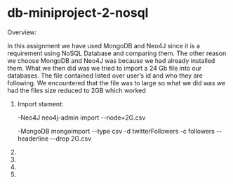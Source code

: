 # db-miniproject-2-nosql

Overview:

In this assignment we have used MongoDB and Neo4J since it is a requirement using NoSQL Database and comparing them. The other reason we choose MongoDB and Neo4J was because we had already installed them. 
What we then did was we tried to import a 24 Gb file into our databases. 
The file contained listed over user’s id and who they are following. 
We encountered that the file was to large so what we did was we had the files size reduced to 2GB which worked


1)  Import stament:

      -Neo4J
               neo4j-admin import --node=2G.csv
     
      -MongoDB
                   mongoimport --type csv -d twitterFollowers -c followers --headerline --drop 2G.csv

2)
3)
4)
5)

